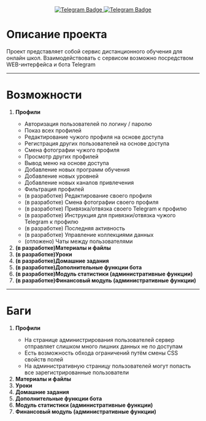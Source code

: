 <div id="badges" align="center">
    <a href="https://t.me/devil_on_the_wheel">
        <img src="https://img.shields.io/badge/разработчик-26A5E4?style=for-the-badge&logo=telegram&logoColor=white" alt="Telegram Badge"/>
    </a>
    <a href="http://80.87.192.255:8080">
        <img src="https://img.shields.io/badge/попробовать-0078D7?style=for-the-badge&logo=microsoftedge&logoColor=white" alt="Telegram Badge"/>
    </a>
</div>
<h1>Описание проекта</h1>
Проект представляет собой сервис дистанционного обучения для онлайн школ. Взаимодействовать с сервисом возможно посредством WEB-интерфейса и бота Telegram

---
<h1>Возможности</h1>
<ol>
    <li><b>Профили</b></li>
        <ul>
            <li>Авторизация пользователей по логину / паролю</li>
            <li>Показ всех профилей</li>
            <li>Редактирование чужого профиля на основе доступа</li>
            <li>Регистрация других пользователей на основе доступа</li>
            <li>Смена фотографии чужого профиля</li>
            <li>Просмотр других профилей</li>
            <li>Вывод меню на основе доступа</li>
            <li>Добавление новых программ обучения</li>
            <li>Добавление новых уровней</li>
            <li>Добавление новых каналов привлечения</li>
            <li>Фильтрация профилей</li>
            <li>(в разработке) Редактирование своего профиля</li>
            <li>(в разработке) Смена фотографии своего профиля</li>
            <li>(в разработке) Привязка/отвязка своего Telegram к профилю</li>
            <li>(в разработке) Инструкция для привязки/отвязка чужого Telegram к профилю</li>
            <li>(в разработке) Последняя активность</li>
            <li>(в разработке) Управление коллекциями данных</li>
            <li>(отложено) Чаты между пользователями</li>
        </ul>
    <li><span><b>(в разработке)Материалы и файлы</b></span></li>
    <li><span><b>(в разработке)Уроки</b></span></li>
    <li><span><b>(в разработке)Домашние задания</b></span></li>
    <li><span><b>(в разработке)Дополнительные функции бота</b></span></li>
    <li><span><b>(в разработке)Модуль статистики (административные функции)</b></span></li>
    <li><span><b>(в разработке)Финансовый модуль (административные функции)</b></span></li>
</ol>

---
<h1>Баги</h1>
<ol>
    <li><b>Профили</b></li>
        <ul>
            <li>На странице администрирования пользователей сервер отправляет слишком много лишних данных не по доступам</li>
            <li>Есть возможность обхода ограничений путём смены CSS свойств полей</li>
            <li>На административную страницу пользователей могут попасть все зарегистрированные пользователи</li>
        </ul>
    <li><span><b>Материалы и файлы</b></span></li>
    <li><span><b>Уроки</b></span></li>
    <li><span><b>Домашние задания</b></span></li>
    <li><span><b>Дополнительные функции бота</b></span></li>
    <li><span><b>Модуль статистики (административные функции)</b></span></li>
    <li><span><b>Финансовый модуль (административные функции)</b></span></li>
</ol>


